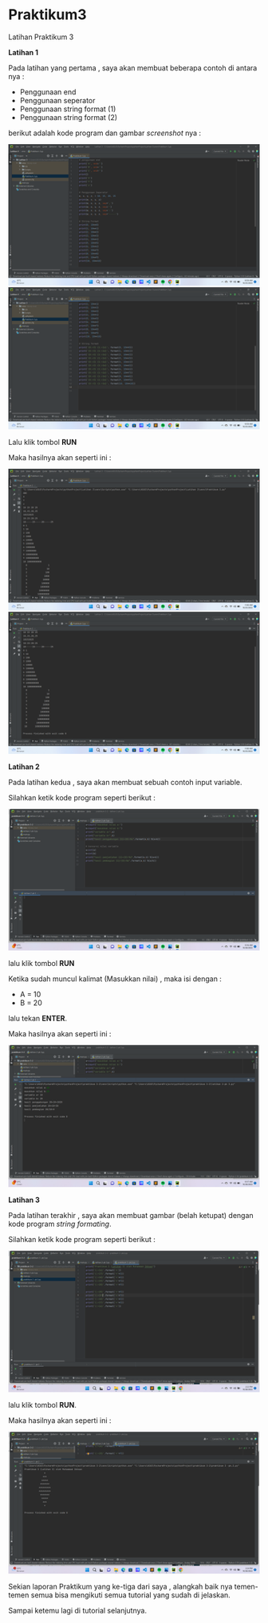 # Praktikum3
Latihan Praktikum 3

**Latihan 1**

Pada latihan yang pertama , saya akan membuat beberapa contoh di antara nya :
- Penggunaan end
- Penggunaan seperator
- Penggunaan string format (1)
- Penggunaan string format (2)

berikut adalah kode program dan gambar *screenshot* nya :

![gambar 1](screenshot/ss1.png)
![gambar 2](screenshot/ss2.png)

Lalu klik tombol **RUN**

Maka hasilnya akan seperti ini :

![gambar 3](screenshot/ss3.png)
![gambar 4](screenshot/ss4.png)


**Latihan 2**

Pada latihan kedua , saya akan membuat sebuah contoh input variable.

Silahkan ketik kode program seperti berikut :

![gambar 5](screenshot/ss5.png)

lalu klik tombol **RUN**

Ketika sudah muncul kalimat (Masukkan nilai) , maka isi dengan :
- A = 10
- B = 20

lalu tekan **ENTER**.

Maka hasilnya akan seperti ini :

![gambar 6](screenshot/ss6.png)


**Latihan 3**

Pada latihan terakhir , saya akan membuat gambar (belah ketupat) dengan kode program *string formating*.

Silahkan ketik kode program seperti berikut :

![gambar 7](screenshot/ss7.png)

lalu klik tombol **RUN**.

Maka hasilnya akan seperti ini :

![gambar 8](screenshot/ss8.png)

Sekian laporan Praktikum yang ke-tiga dari saya , alangkah baik nya temen-temen semua bisa mengikuti semua tutorial yang sudah di jelaskan.

Sampai ketemu lagi di tutorial selanjutnya.